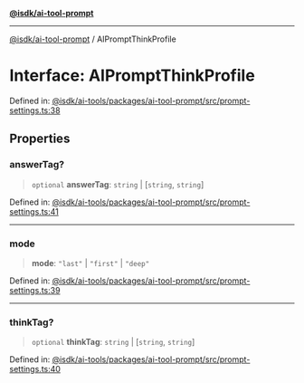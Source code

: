 [**@isdk/ai-tool-prompt**](../README.md)

***

[@isdk/ai-tool-prompt](../globals.md) / AIPromptThinkProfile

# Interface: AIPromptThinkProfile

Defined in: [@isdk/ai-tools/packages/ai-tool-prompt/src/prompt-settings.ts:38](https://github.com/isdk/ai-tool-prompt.js/blob/1daf0234c6beea84df91d95a5a6b8f901fbeace7/src/prompt-settings.ts#L38)

## Properties

### answerTag?

> `optional` **answerTag**: `string` \| \[`string`, `string`\]

Defined in: [@isdk/ai-tools/packages/ai-tool-prompt/src/prompt-settings.ts:41](https://github.com/isdk/ai-tool-prompt.js/blob/1daf0234c6beea84df91d95a5a6b8f901fbeace7/src/prompt-settings.ts#L41)

***

### mode

> **mode**: `"last"` \| `"first"` \| `"deep"`

Defined in: [@isdk/ai-tools/packages/ai-tool-prompt/src/prompt-settings.ts:39](https://github.com/isdk/ai-tool-prompt.js/blob/1daf0234c6beea84df91d95a5a6b8f901fbeace7/src/prompt-settings.ts#L39)

***

### thinkTag?

> `optional` **thinkTag**: `string` \| \[`string`, `string`\]

Defined in: [@isdk/ai-tools/packages/ai-tool-prompt/src/prompt-settings.ts:40](https://github.com/isdk/ai-tool-prompt.js/blob/1daf0234c6beea84df91d95a5a6b8f901fbeace7/src/prompt-settings.ts#L40)
